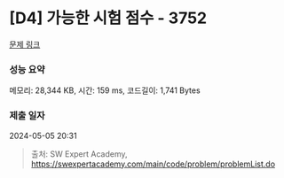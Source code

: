 # [D4] 가능한 시험 점수 - 3752 

[문제 링크](https://swexpertacademy.com/main/code/problem/problemDetail.do?contestProbId=AWHPkqBqAEsDFAUn) 

### 성능 요약

메모리: 28,344 KB, 시간: 159 ms, 코드길이: 1,741 Bytes

### 제출 일자

2024-05-05 20:31



> 출처: SW Expert Academy, https://swexpertacademy.com/main/code/problem/problemList.do